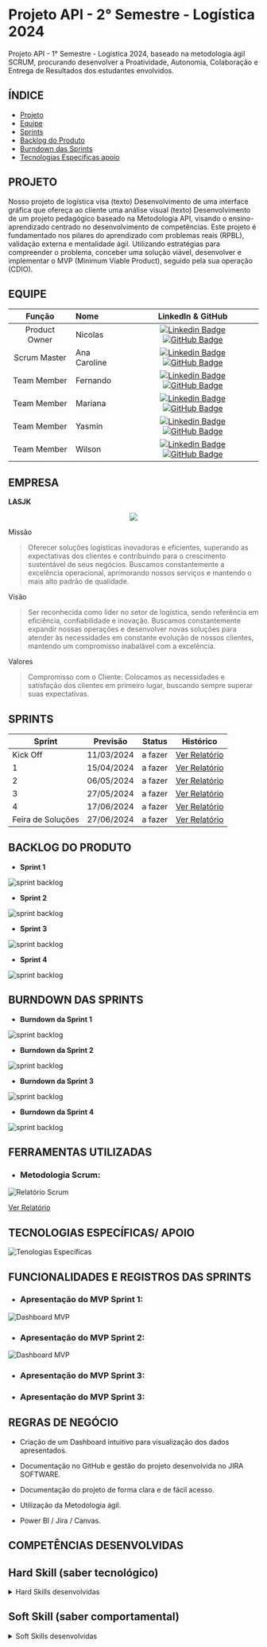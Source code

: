 # Projeto API - 2° Semestre - Logística 2024
Projeto API - 1° Semestre - Logística 2024, baseado na metodologia ágil SCRUM, procurando desenvolver a Proatividade, Autonomia, Colaboração e Entrega de Resultados dos estudantes envolvidos.

## ÍNDICE

* [Projeto](#projeto)
* [Equipe](#equipe)
* [Sprints](#Sprints)
* [Backlog do Produto](#Backlog-do-Produto)
* [Burndown das Sprints](#Burndowndas-Sprints)
* [Tecnologias Especificas apoio](#Tecnologias-Especifica/apoio)


## PROJETO

  Nosso projeto de logística visa (texto)
  Desenvolvimento de uma interface gráfica que ofereça ao cliente uma análise visual (texto)
  Desenvolvimento de um projeto pedagógico baseado na Metodologia API, visando o ensino-aprendizado centrado no desenvolvimento de competências. Este projeto é fundamentado nos pilares do aprendizado com problemas reais (RPBL), validação externa e mentalidade ágil. Utilizando estratégias para compreender o problema, conceber uma solução viável, desenvolver e implementar o MVP (Minimum Viable Product), seguido pela sua operação (CDIO).

## EQUIPE
|    Função     | Nome                                  |                                                                                                                                                      LinkedIn & GitHub                                                                                                                                                      |
| :-----------: | :------------------------------------ | :-------------------------------------------------------------------------------------------------------------------------------------------------------------------------------------------------------------------------------------------------------------------------------------------------------------------------: |
| Product Owner |  Nicolas    |     [![Linkedin Badge](https://img.shields.io/badge/Linkedin-blue?style=flat-square&logo=Linkedin&logoColor=white)]() [![GitHub Badge](https://img.shields.io/badge/GitHub-111217?style=flat-square&logo=github&logoColor=white)]()       |
| Scrum Master  | Ana Caroline |      [![Linkedin Badge](https://img.shields.io/badge/Linkedin-blue?style=flat-square&logo=Linkedin&logoColor=white)](https://www.linkedin.com/in/ana-caroline-7570ba2a3?utm_source=share&utm_campaign=share_via&utm_content=profile&utm_medium=android_app) [![GitHub Badge](https://img.shields.io/badge/GitHub-111217?style=flat-square&logo=github&logoColor=white)]()     |
| Team Member   | Fernando             |         [![Linkedin Badge](https://img.shields.io/badge/Linkedin-blue?style=flat-square&logo=Linkedin&logoColor=white)]() [![GitHub Badge](https://img.shields.io/badge/GitHub-111217?style=flat-square&logo=github&logoColor=white)]()        |
|  Team Member  | Mariana                 |         [![Linkedin Badge](https://img.shields.io/badge/Linkedin-blue?style=flat-square&logo=Linkedin&logoColor=white)]() [![GitHub Badge](https://img.shields.io/badge/GitHub-111217?style=flat-square&logo=github&logoColor=white)]()        |
|  Team Member  | Yasmin                 |   [![Linkedin Badge](https://img.shields.io/badge/Linkedin-blue?style=flat-square&logo=Linkedin&logoColor=white)]() [![GitHub Badge](https://img.shields.io/badge/GitHub-111217?style=flat-square&logo=github&logoColor=white)]()   |
|  Team Member  | Wilson     |           [![Linkedin Badge](https://img.shields.io/badge/Linkedin-blue?style=flat-square&logo=Linkedin&logoColor=white)]() [![GitHub Badge](https://img.shields.io/badge/GitHub-111217?style=flat-square&logo=github&logoColor=white)]()          |

## EMPRESA

**LASJK**

<p align="center">
  <img src="https://github.com/anacarolinae/LASJK/blob/main/Logo%20LASJK.png"/>

</p>

 
Missão
 
 >Oferecer soluções logísticas inovadoras e eficientes, superando as expectativas dos clientes e contribuindo para o crescimento sustentável de seus negócios. Buscamos constantemente a excelência operacional, aprimorando nossos serviços e mantendo o mais alto padrão de qualidade.

Visão

 >Ser reconhecida como líder no setor de logística, sendo referência em eficiência, confiabilidade e inovação. Buscamos constantemente expandir nossas operações e desenvolver novas soluções para atender às necessidades em constante evolução de nossos clientes, mantendo um compromisso inabalável com a excelência. 

Valores

 >Compromisso com o Cliente: Colocamos as necessidades e satisfação dos clientes em primeiro lugar, buscando sempre superar suas expectativas.



## SPRINTS

Sprint | Previsão | Status| Histórico|
|------|--------|------|--------|
|Kick Off | 11/03/2024 | a fazer| [Ver Relatório](https://fatecspgov.sharepoint.com/:p:/r/sites/Section_PLG001.A994.M.074.146.20241/_layouts/15/Doc2.aspx?action=edit&sourcedoc=%7B521429fe-0b9d-4efa-af39-c5653daf110d%7D&wdOrigin=TEAMS-WEB.teams_ns.rwc&wdExp=TEAMS-TREATMENT&wdhostclicktime=1712838676135&web=1) | 
|1 | 15/04/2024 | a fazer | [Ver Relatório](https://github.com/anacarolinae/LASJK/blob/main/Relatorio%20Sprint%201.pdf) | 
|2|  06/05/2024| a fazer |[Ver Relatório](https://github.com/anacarolinae/LASJK/blob/main/Relatorio%20Sprint%201.pdf) | 
|3| 27/05/2024 | a fazer |[Ver Relatório](https://github.com/anacarolinae/LASJK/blob/main/Relatorio%20Sprint%201.pdf) | 
|4| 17/06/2024 | a fazer |[Ver Relatório](https://github.com/anacarolinae/LASJK/blob/main/Relatorio%20Sprint%201.pdf)  | 
|Feira de Soluções|27/06/2024 | a fazer |[Ver Relatório](https://github.com/anacarolinae/LASJK/blob/main/Relatorio%20Sprint%201.pdf) | 


## BACKLOG DO PRODUTO

* **Sprint 1**
  
![sprint backlog](https://github.com/anacarolinae/LASJK/blob/main/Backlog%20Produto%201.jpg)

* **Sprint 2**

![sprint backlog](https://github.com/anacarolinae/LASJK/blob/main/Backlog%20Produto%202.png)

* **Sprint 3**

![sprint backlog](https://github.com/anacarolinae/LASJK/blob/main/Backlog%20Produto%203.png)

* **Sprint 4**
  
![sprint backlog](https://github.com/anacarolinae/LASJK/blob/main/Backlog%20Produto%204.png)
  

## BURNDOWN DAS SPRINTS

* **Burndown da Sprint 1**

![sprint backlog](https://github.com/anacarolinae/LASJK/blob/main/Burndown%20Sprint%201.png)

* **Burndown da Sprint 2**

![sprint backlog](https://github.com/anacarolinae/LASJK/blob/main/Burndown%20Sprint%202.png)

* **Burndown da Sprint 3**
  
![sprint backlog](https://github.com/anacarolinae/LASJK/blob/main/Burndown%20Sprint%203.png)

* **Burndown da Sprint 4**
  
![sprint backlog](https://github.com/anacarolinae/LASJK/blob/main/Burndown%20Sprint%204.png)


## FERRAMENTAS UTILIZADAS 

- ### Metodologia Scrum:

![Relatório Scrum](https://github.com/anacarolinae/LASJK/blob/main/Metodologia%20Scrum.png)

[Ver Relatório](https://github.com/anacarolinae/LASJK/blob/main/Relat%C3%B3rio%20M%C3%A9todo%20Scrum.pdf)


## TECNOLOGIAS ESPECÍFICAS/ APOIO

![Tenologias Específicas](https://github.com/anacarolinae/LASJK/blob/main/Tecnologias%20Espec%C3%ADficas.png)

## FUNCIONALIDADES E REGISTROS DAS SPRINTS

- ### Apresentação do MVP Sprint 1:

![Dashboard MVP](https://github.com/anacarolinae/LASJK/blob/main/MVP%20Sprint%201.jpeg)


- ### Apresentação do MVP Sprint 2:
  
![Dashboard MVP](https://github.com/anacarolinae/LASJK/blob/main/MVP%20Sprint%202.png)  


- ### Apresentação do MVP Sprint 3:
  
- ### Apresentação do MVP Sprint 3:

## REGRAS DE NEGÓCIO

- Criação de um Dashboard intuitivo para visualização dos dados apresentados.

- Documentação no GitHub e gestão do projeto desenvolvida no JIRA SOFTWARE.

- Documentação do projeto de forma clara e de fácil acesso.

- Utilização da Metodologia ágil.

- Power BI / Jira / Canvas.


## COMPETÊNCIAS DESENVOLVIDAS

## Hard Skill (saber tecnológico)
<details>
<summary>Hard Skills desenvolvidas</summary>
  
| Tecnologia/Metodologia | Classificação |
| ---------------------- | ------------- |
| GitHub | ★ ★ ★ ★ ★ ★ ★ ★ ☆ ☆ |
| Gestão de Projetos | ★ ★ ★ ★ ★ ★ ☆ ☆ ☆ ☆ |
| Scrum Master | ★ ★ ★ ★ ★ ★ ★ ★ ★ ☆  |
| Prodct Owner | ★ ★ ★ ★ ★ ★ ★ ☆ ☆ ☆ |
 
</details>


## Soft Skill (saber comportamental)
<details>
<summary>Soft Skills desenvolvidas</summary>

| Habilidades | Classificação |
| ---------------------- | ------------- |
| Colaboração | ★ ★ ★ ★ ★ ☆ ☆ ☆ ☆ ☆ |
| Proatividade| ★ ★ ★ ★ ★ ★ ☆ ☆ ☆ ☆ |
| Pensamento Crítico | ★ ★ ★ ★ ★ ★ ☆ ☆ ☆ ☆ |
| Gerenciamento de Tempo | ★ ★ ★ ★ ★ ☆ ☆ ☆ ☆ |
| Adaptabilidade | ★ ★ ★ ★ ★ ☆ ☆ ☆ ☆ ☆ |
| Resiliência | ★ ★ ★ ★ ★ ☆ ☆ ☆ ☆ ☆ |


</details>



